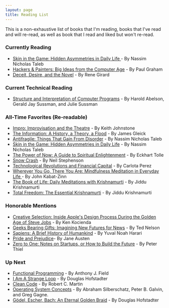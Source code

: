 ```yaml
---
layout: page
title: Reading List
---
```


This is a non-exhaustive list of books that I'm reading, books that I've read and will re-read, as well as book that I read and liked but won't re-read.

### Currently Reading

* [Skin in the Game: Hidden Asymmetries in Daily Life ](https://www.amazon.com/Skin-Game-Hidden-Asymmetries-Daily/dp/042528462X/ref=sr_1_1?crid=MO3AWFQELI1R&keywords=skin+in+the+game+nassim+taleb&qid=1564753717&s=books&sprefix=skin+in+the+ga%2Cstripbooks%2C142&sr=1-1) - By Nassim Nicholas Taleb
* [Hackers & Painters: Big Ideas from the Computer Age]( http://www.paulgraham.com/hp.html) - By Paul Graham
* [Deceit, Desire, and the Novel](https://www.goodreads.com/book/show/337520.Deceit_Desire_and_the_Novel) - By Rene Girard

### Current Technical Reading
* [Structure and Interpretation of Computer Programs](https://www.amazon.com/Structure-Interpretation-Computer-Programs-Engineering/dp/0262510871/ref=sr_1_1?crid=229ZUBYYP3DRL&keywords=the+structure+and+interpretation+of+computer+programs&qid=1564753665&s=books&sprefix=the+structure+and+in%2Cstripbooks%2C143&sr=1-1) - By Harold Abelson, Gerald Jay Sussman, and Julie Sussman

### All-Time Favorites (Re-readable)
* [Impro: Improvisation and the Theatre](https://www.amazon.com/Impro-Improvisation-Theatre-Keith-Johnstone/dp/0878301178) - By Keith Johnstone
* [The Information: A History, a Theory, a Flood](https://www.amazon.com/Information-History-Theory-Flood/dp/0375423729/ref=sr_1_1?crid=MQ5RFBFBAH8W&keywords=the+information+a+history%2C+a+theory%2C+a+flood&qid=1548033103&s=Books&sprefix=the+information%2Cstripbooks%2C145&sr=1-1) - By James Gleick
* [Antifragile: Things That Gain From Disorder](https://www.amazon.com/Impro-Improvisation-Theatre-Keith-Johnstone/dp/0878301178) - By Nassim Nicholas Taleb
* [Skin in the Game: Hidden Asymmetries in Daily Life](https://www.amazon.com/Skin-Game-Hidden-Asymmetries-Daily/dp/042528462X/ref=sr_1_2?keywords=skin+in+the+game&qid=1548030393&s=Books&sr=1-2) - By Nassim Nicholas Taleb
* [The Power of Now: A Guide to Spiritual Enlightenment](https://www.amazon.com/Power-Now-Guide-Spiritual-Enlightenment/dp/1577314808/ref=sr_1_1?keywords=the+power+of+now&qid=1548030535&s=Books&sr=1-1) - By Eckhart Tolle
* [Snow Crash](https://www.amazon.com/Snow-Crash-Neal-Stephenson/dp/0553380958/ref=sr_1_1?keywords=snow+crash&qid=1548033168&s=Books&sr=1-1) - By Neil Stephenson
* [Technological Revolutions and Financial Capital](https://www.amazon.com/s?k=technological+revolutions+and+financial+capital&i=stripbooks&crid=29DEG1IJNBIQT&sprefix=technological+rev%2Cstripbooks%2C143&ref=nb_sb_ss_i_1_17) - By Carlota Perez
* [Wherever You Go, There You Are: Mindfulness Meditation in Everyday Life ](https://www.amazon.com/Wherever-You-There-Are-Mindfulness/dp/1567319920/ref=sr_1_1?crid=2OK5H1E77VE6Z&keywords=wherever+you+go+there+you+are&qid=1548042926&s=Books&sprefix=wherever+yo%2Cstripbooks%2C158&sr=1-1) - By John Kabat-Zinn
* [The Book of Life: Daily Meditations with Krishnamurti](https://www.amazon.com/Book-Life-Daily-Meditations-Krishnamurti/dp/0060648791/ref=sr_1_1?crid=2M5PWN5DD8DIE&keywords=the+book+of+life+j.+krishnamurti&qid=1548042774&s=Books&sprefix=the+book+of+life+j%2Cstripbooks%2C169&sr=1-1) - By Jiddu Krishnamurti
* [Total Freedom: The Essential Krishnamurti](https://www.amazon.com/Total-Freedom-Essential-Krishnamurti-2-Dec-1996/dp/B012HULH4S/ref=sr_1_fkmrnull_2?keywords=total+freedom+j.+krishnamurti&qid=1548042841&s=Books&sr=1-2-fkmrnull) - By Jiddu Krishnamurti

### Honorable Mentions
* [Creative Selection: Inside Apple's Design Process During the Golden Age of Steve Jobs](https://www.amazon.com/Creative-Selection-Inside-Apples-Process/dp/1250194466/ref=sr_1_1?keywords=creative+selection&qid=1548030209&s=Books&sr=1-1) - By Ken Kocienda
* [Geeks Bearing Gifts: Imagining New Futures for News](https://www.amazon.com/Geeks-Bearing-Gifts-Imagining-Futures-ebook/dp/B00PCKIL7C) - By Ted Nelson
* [Sapiens: A Brief History of Humankind](https://www.amazon.com/Sapiens-Humankind-Yuval-Noah-Harari/dp/0062316095) - By Yuval Noah Harari
* [Pride and Prejudice](https://www.amazon.com/Pride-Prejudice-Jane-Austen/dp/190962165X/ref=sr_1_1?crid=KA21TGUX1I98&keywords=pride+and+prejudice&qid=1548043026&s=Books&sprefix=pride+and%2Cstripbooks%2C221&sr=1-1)- By Jane Austen
* [Zero to One: Notes on Startups, or How to Build the Future](https://www.amazon.com/Zero-One-Notes-Startups-Future/dp/0804139296) - By Peter Thiel

### Up Next
* [Functional Programming](https://www.amazon.com/gp/product/0201192497/ref=ppx_yo_dt_b_asin_title_o02_s00?ie=UTF8&psc=1) - By Anthony J. Field
* [I Am A Strange Loop](https://www.amazon.com/Am-Strange-Loop-Douglas-Hofstadter/dp/0465030793) - By Douglas Hofstadter
* [Clean Code](https://www.amazon.com/Clean-Code-Handbook-Software-Craftsmanship/dp/0132350882) - By Robert C. Martin
* [Operating System Concepts](https://www.amazon.com/Operating-System-Concepts-Abraham-Silberschatz/dp/1118063333/ref=sr_1_2?crid=32PGKHUAJ1L4H&keywords=operating+system+concepts&qid=1548030591&s=Books&sprefix=operating+systes%2Cstripbooks%2C1114&sr=1-2) - By Abraham Silberschatz, Peter B. Galvin, and Greg Gagne.
* [Gödel, Escher, Bach: An Eternal Golden Braid](https://www.amazon.com/Gödel-Escher-Bach-Eternal-Golden/dp/0465026567) - By Douglas Hofstadter
